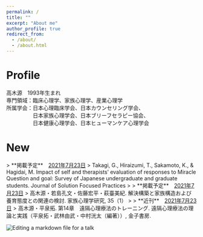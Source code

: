 ```yaml
---
permalink: /
title: ""
excerpt: "About me"
author_profile: true
redirect_from: 
  - /about/
  - /about.html
---
```


# Profile
高木源　1993年生まれ  
専門領域：臨床心理学、家族心理学、産業心理学  
所属学会：日本心理臨床学会、日本カウンセリング学会、  
　　　　　日本家族心理学会、日本ブリーフセラピー協会、  
　　　　　日本健康心理学会、日本ヒューマンケア心理学会  

# New
<p class="alert">
> **掲載予定**　<u>2021年7月23日</u>  
> Takagi, G., Hiraizumi, T., Sakamoto, K., & Hagidai, M. Impact of self and therapists’ evaluation of responses to Miracle Question and goal: Survey of Japanese undergraduate and graduate students. Journal of Solution Focused Practices  
>  
> **掲載予定**　<u>2021年7月23日</u>  
> 高木源・若島孔文・佐藤宏平・萩臺美紀. 解決構築と家族構造および養育態度との関連の検討. 家族心理学研究, 35（1）  
>  
> **近刊**　<u>2021年7月23日</u>  
> 高木源・平泉拓. 第14章　遠隔心理療法のトレーニング. 遠隔心理療法の理論と実践（平泉拓・武林由武・中村洸太（編著））, 金子書房.   </p>

![Editing a markdown file for a talk](/files/top_1.png)

